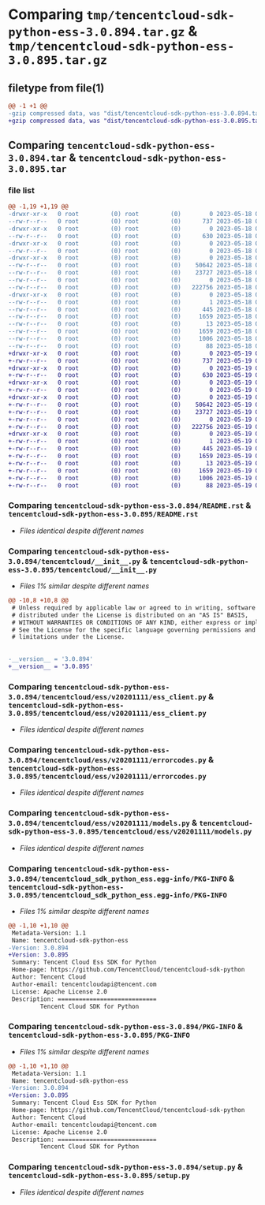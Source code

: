 # Comparing `tmp/tencentcloud-sdk-python-ess-3.0.894.tar.gz` & `tmp/tencentcloud-sdk-python-ess-3.0.895.tar.gz`

## filetype from file(1)

```diff
@@ -1 +1 @@
-gzip compressed data, was "dist/tencentcloud-sdk-python-ess-3.0.894.tar", last modified: Thu May 18 00:25:55 2023, max compression
+gzip compressed data, was "dist/tencentcloud-sdk-python-ess-3.0.895.tar", last modified: Fri May 19 02:50:52 2023, max compression
```

## Comparing `tencentcloud-sdk-python-ess-3.0.894.tar` & `tencentcloud-sdk-python-ess-3.0.895.tar`

### file list

```diff
@@ -1,19 +1,19 @@
-drwxr-xr-x   0 root         (0) root         (0)        0 2023-05-18 00:25:55.000000 tencentcloud-sdk-python-ess-3.0.894/
--rw-r--r--   0 root         (0) root         (0)      737 2023-05-18 00:25:55.000000 tencentcloud-sdk-python-ess-3.0.894/README.rst
-drwxr-xr-x   0 root         (0) root         (0)        0 2023-05-18 00:25:55.000000 tencentcloud-sdk-python-ess-3.0.894/tencentcloud/
--rw-r--r--   0 root         (0) root         (0)      630 2023-05-18 00:25:55.000000 tencentcloud-sdk-python-ess-3.0.894/tencentcloud/__init__.py
-drwxr-xr-x   0 root         (0) root         (0)        0 2023-05-18 00:25:55.000000 tencentcloud-sdk-python-ess-3.0.894/tencentcloud/ess/
--rw-r--r--   0 root         (0) root         (0)        0 2023-05-18 00:25:55.000000 tencentcloud-sdk-python-ess-3.0.894/tencentcloud/ess/__init__.py
-drwxr-xr-x   0 root         (0) root         (0)        0 2023-05-18 00:25:55.000000 tencentcloud-sdk-python-ess-3.0.894/tencentcloud/ess/v20201111/
--rw-r--r--   0 root         (0) root         (0)    50642 2023-05-18 00:25:55.000000 tencentcloud-sdk-python-ess-3.0.894/tencentcloud/ess/v20201111/ess_client.py
--rw-r--r--   0 root         (0) root         (0)    23727 2023-05-18 00:25:55.000000 tencentcloud-sdk-python-ess-3.0.894/tencentcloud/ess/v20201111/errorcodes.py
--rw-r--r--   0 root         (0) root         (0)        0 2023-05-18 00:25:55.000000 tencentcloud-sdk-python-ess-3.0.894/tencentcloud/ess/v20201111/__init__.py
--rw-r--r--   0 root         (0) root         (0)   222756 2023-05-18 00:25:55.000000 tencentcloud-sdk-python-ess-3.0.894/tencentcloud/ess/v20201111/models.py
-drwxr-xr-x   0 root         (0) root         (0)        0 2023-05-18 00:25:55.000000 tencentcloud-sdk-python-ess-3.0.894/tencentcloud_sdk_python_ess.egg-info/
--rw-r--r--   0 root         (0) root         (0)        1 2023-05-18 00:25:55.000000 tencentcloud-sdk-python-ess-3.0.894/tencentcloud_sdk_python_ess.egg-info/dependency_links.txt
--rw-r--r--   0 root         (0) root         (0)      445 2023-05-18 00:25:55.000000 tencentcloud-sdk-python-ess-3.0.894/tencentcloud_sdk_python_ess.egg-info/SOURCES.txt
--rw-r--r--   0 root         (0) root         (0)     1659 2023-05-18 00:25:55.000000 tencentcloud-sdk-python-ess-3.0.894/tencentcloud_sdk_python_ess.egg-info/PKG-INFO
--rw-r--r--   0 root         (0) root         (0)       13 2023-05-18 00:25:55.000000 tencentcloud-sdk-python-ess-3.0.894/tencentcloud_sdk_python_ess.egg-info/top_level.txt
--rw-r--r--   0 root         (0) root         (0)     1659 2023-05-18 00:25:55.000000 tencentcloud-sdk-python-ess-3.0.894/PKG-INFO
--rw-r--r--   0 root         (0) root         (0)     1006 2023-05-18 00:25:55.000000 tencentcloud-sdk-python-ess-3.0.894/setup.py
--rw-r--r--   0 root         (0) root         (0)       88 2023-05-18 00:25:55.000000 tencentcloud-sdk-python-ess-3.0.894/setup.cfg
+drwxr-xr-x   0 root         (0) root         (0)        0 2023-05-19 02:50:52.000000 tencentcloud-sdk-python-ess-3.0.895/
+-rw-r--r--   0 root         (0) root         (0)      737 2023-05-19 02:50:52.000000 tencentcloud-sdk-python-ess-3.0.895/README.rst
+drwxr-xr-x   0 root         (0) root         (0)        0 2023-05-19 02:50:52.000000 tencentcloud-sdk-python-ess-3.0.895/tencentcloud/
+-rw-r--r--   0 root         (0) root         (0)      630 2023-05-19 02:50:52.000000 tencentcloud-sdk-python-ess-3.0.895/tencentcloud/__init__.py
+drwxr-xr-x   0 root         (0) root         (0)        0 2023-05-19 02:50:52.000000 tencentcloud-sdk-python-ess-3.0.895/tencentcloud/ess/
+-rw-r--r--   0 root         (0) root         (0)        0 2023-05-19 02:50:52.000000 tencentcloud-sdk-python-ess-3.0.895/tencentcloud/ess/__init__.py
+drwxr-xr-x   0 root         (0) root         (0)        0 2023-05-19 02:50:52.000000 tencentcloud-sdk-python-ess-3.0.895/tencentcloud/ess/v20201111/
+-rw-r--r--   0 root         (0) root         (0)    50642 2023-05-19 02:50:52.000000 tencentcloud-sdk-python-ess-3.0.895/tencentcloud/ess/v20201111/ess_client.py
+-rw-r--r--   0 root         (0) root         (0)    23727 2023-05-19 02:50:52.000000 tencentcloud-sdk-python-ess-3.0.895/tencentcloud/ess/v20201111/errorcodes.py
+-rw-r--r--   0 root         (0) root         (0)        0 2023-05-19 02:50:52.000000 tencentcloud-sdk-python-ess-3.0.895/tencentcloud/ess/v20201111/__init__.py
+-rw-r--r--   0 root         (0) root         (0)   222756 2023-05-19 02:50:52.000000 tencentcloud-sdk-python-ess-3.0.895/tencentcloud/ess/v20201111/models.py
+drwxr-xr-x   0 root         (0) root         (0)        0 2023-05-19 02:50:52.000000 tencentcloud-sdk-python-ess-3.0.895/tencentcloud_sdk_python_ess.egg-info/
+-rw-r--r--   0 root         (0) root         (0)        1 2023-05-19 02:50:52.000000 tencentcloud-sdk-python-ess-3.0.895/tencentcloud_sdk_python_ess.egg-info/dependency_links.txt
+-rw-r--r--   0 root         (0) root         (0)      445 2023-05-19 02:50:52.000000 tencentcloud-sdk-python-ess-3.0.895/tencentcloud_sdk_python_ess.egg-info/SOURCES.txt
+-rw-r--r--   0 root         (0) root         (0)     1659 2023-05-19 02:50:52.000000 tencentcloud-sdk-python-ess-3.0.895/tencentcloud_sdk_python_ess.egg-info/PKG-INFO
+-rw-r--r--   0 root         (0) root         (0)       13 2023-05-19 02:50:52.000000 tencentcloud-sdk-python-ess-3.0.895/tencentcloud_sdk_python_ess.egg-info/top_level.txt
+-rw-r--r--   0 root         (0) root         (0)     1659 2023-05-19 02:50:52.000000 tencentcloud-sdk-python-ess-3.0.895/PKG-INFO
+-rw-r--r--   0 root         (0) root         (0)     1006 2023-05-19 02:50:52.000000 tencentcloud-sdk-python-ess-3.0.895/setup.py
+-rw-r--r--   0 root         (0) root         (0)       88 2023-05-19 02:50:52.000000 tencentcloud-sdk-python-ess-3.0.895/setup.cfg
```

### Comparing `tencentcloud-sdk-python-ess-3.0.894/README.rst` & `tencentcloud-sdk-python-ess-3.0.895/README.rst`

 * *Files identical despite different names*

### Comparing `tencentcloud-sdk-python-ess-3.0.894/tencentcloud/__init__.py` & `tencentcloud-sdk-python-ess-3.0.895/tencentcloud/__init__.py`

 * *Files 1% similar despite different names*

```diff
@@ -10,8 +10,8 @@
 # Unless required by applicable law or agreed to in writing, software
 # distributed under the License is distributed on an "AS IS" BASIS,
 # WITHOUT WARRANTIES OR CONDITIONS OF ANY KIND, either express or implied.
 # See the License for the specific language governing permissions and
 # limitations under the License.
 
 
-__version__ = '3.0.894'
+__version__ = '3.0.895'
```

### Comparing `tencentcloud-sdk-python-ess-3.0.894/tencentcloud/ess/v20201111/ess_client.py` & `tencentcloud-sdk-python-ess-3.0.895/tencentcloud/ess/v20201111/ess_client.py`

 * *Files identical despite different names*

### Comparing `tencentcloud-sdk-python-ess-3.0.894/tencentcloud/ess/v20201111/errorcodes.py` & `tencentcloud-sdk-python-ess-3.0.895/tencentcloud/ess/v20201111/errorcodes.py`

 * *Files identical despite different names*

### Comparing `tencentcloud-sdk-python-ess-3.0.894/tencentcloud/ess/v20201111/models.py` & `tencentcloud-sdk-python-ess-3.0.895/tencentcloud/ess/v20201111/models.py`

 * *Files identical despite different names*

### Comparing `tencentcloud-sdk-python-ess-3.0.894/tencentcloud_sdk_python_ess.egg-info/PKG-INFO` & `tencentcloud-sdk-python-ess-3.0.895/tencentcloud_sdk_python_ess.egg-info/PKG-INFO`

 * *Files 1% similar despite different names*

```diff
@@ -1,10 +1,10 @@
 Metadata-Version: 1.1
 Name: tencentcloud-sdk-python-ess
-Version: 3.0.894
+Version: 3.0.895
 Summary: Tencent Cloud Ess SDK for Python
 Home-page: https://github.com/TencentCloud/tencentcloud-sdk-python
 Author: Tencent Cloud
 Author-email: tencentcloudapi@tencent.com
 License: Apache License 2.0
 Description: ============================
         Tencent Cloud SDK for Python
```

### Comparing `tencentcloud-sdk-python-ess-3.0.894/PKG-INFO` & `tencentcloud-sdk-python-ess-3.0.895/PKG-INFO`

 * *Files 1% similar despite different names*

```diff
@@ -1,10 +1,10 @@
 Metadata-Version: 1.1
 Name: tencentcloud-sdk-python-ess
-Version: 3.0.894
+Version: 3.0.895
 Summary: Tencent Cloud Ess SDK for Python
 Home-page: https://github.com/TencentCloud/tencentcloud-sdk-python
 Author: Tencent Cloud
 Author-email: tencentcloudapi@tencent.com
 License: Apache License 2.0
 Description: ============================
         Tencent Cloud SDK for Python
```

### Comparing `tencentcloud-sdk-python-ess-3.0.894/setup.py` & `tencentcloud-sdk-python-ess-3.0.895/setup.py`

 * *Files identical despite different names*

